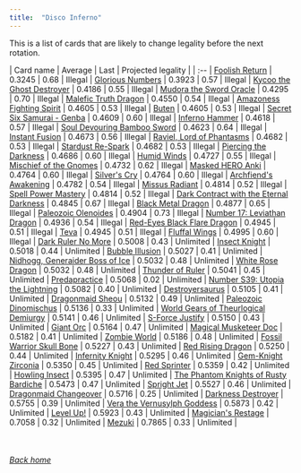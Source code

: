 ```yaml
---
title:  "Disco Inferno"
---
```


This is a list of cards that are likely to change legality before the next rotation.

| Card name | Average | Last | Projected legality |
| :-- |
[Foolish Return](https://db.ygoprodeck.com/card/?search=Foolish%20Return) | 0.3245 | 0.68 | Illegal |
[Glorious Numbers](https://db.ygoprodeck.com/card/?search=Glorious%20Numbers) | 0.3923 | 0.57 | Illegal |
[Kycoo the Ghost Destroyer](https://db.ygoprodeck.com/card/?search=Kycoo%20the%20Ghost%20Destroyer) | 0.4186 | 0.55 | Illegal |
[Mudora the Sword Oracle](https://db.ygoprodeck.com/card/?search=Mudora%20the%20Sword%20Oracle) | 0.4295 | 0.70 | Illegal |
[Malefic Truth Dragon](https://db.ygoprodeck.com/card/?search=Malefic%20Truth%20Dragon) | 0.4550 | 0.54 | Illegal |
[Amazoness Fighting Spirit](https://db.ygoprodeck.com/card/?search=Amazoness%20Fighting%20Spirit) | 0.4605 | 0.53 | Illegal |
[Buten](https://db.ygoprodeck.com/card/?search=Buten) | 0.4605 | 0.53 | Illegal |
[Secret Six Samurai - Genba](https://db.ygoprodeck.com/card/?search=Secret%20Six%20Samurai%20-%20Genba) | 0.4609 | 0.60 | Illegal |
[Inferno Hammer](https://db.ygoprodeck.com/card/?search=Inferno%20Hammer) | 0.4618 | 0.57 | Illegal |
[Soul Devouring Bamboo Sword](https://db.ygoprodeck.com/card/?search=Soul%20Devouring%20Bamboo%20Sword) | 0.4623 | 0.64 | Illegal |
[Instant Fusion](https://db.ygoprodeck.com/card/?search=Instant%20Fusion) | 0.4673 | 0.56 | Illegal |
[Raviel, Lord of Phantasms](https://db.ygoprodeck.com/card/?search=Raviel,%20Lord%20of%20Phantasms) | 0.4682 | 0.53 | Illegal |
[Stardust Re-Spark](https://db.ygoprodeck.com/card/?search=Stardust%20Re-Spark) | 0.4682 | 0.53 | Illegal |
[Piercing the Darkness](https://db.ygoprodeck.com/card/?search=Piercing%20the%20Darkness) | 0.4686 | 0.60 | Illegal |
[Humid Winds](https://db.ygoprodeck.com/card/?search=Humid%20Winds) | 0.4727 | 0.55 | Illegal |
[Mischief of the Gnomes](https://db.ygoprodeck.com/card/?search=Mischief%20of%20the%20Gnomes) | 0.4732 | 0.62 | Illegal |
[Masked HERO Anki](https://db.ygoprodeck.com/card/?search=Masked%20HERO%20Anki) | 0.4764 | 0.60 | Illegal |
[Silver's Cry](https://db.ygoprodeck.com/card/?search=Silver's%20Cry) | 0.4764 | 0.60 | Illegal |
[Archfiend's Awakening](https://db.ygoprodeck.com/card/?search=Archfiend's%20Awakening) | 0.4782 | 0.54 | Illegal |
[Missus Radiant](https://db.ygoprodeck.com/card/?search=Missus%20Radiant) | 0.4814 | 0.52 | Illegal |
[Spell Power Mastery](https://db.ygoprodeck.com/card/?search=Spell%20Power%20Mastery) | 0.4814 | 0.52 | Illegal |
[Dark Contract with the Eternal Darkness](https://db.ygoprodeck.com/card/?search=Dark%20Contract%20with%20the%20Eternal%20Darkness) | 0.4845 | 0.67 | Illegal |
[Black Metal Dragon](https://db.ygoprodeck.com/card/?search=Black%20Metal%20Dragon) | 0.4877 | 0.65 | Illegal |
[Paleozoic Olenoides](https://db.ygoprodeck.com/card/?search=Paleozoic%20Olenoides) | 0.4904 | 0.73 | Illegal |
[Number 17: Leviathan Dragon](https://db.ygoprodeck.com/card/?search=Number%2017:%20Leviathan%20Dragon) | 0.4936 | 0.54 | Illegal |
[Red-Eyes Black Flare Dragon](https://db.ygoprodeck.com/card/?search=Red-Eyes%20Black%20Flare%20Dragon) | 0.4945 | 0.51 | Illegal |
[Teva](https://db.ygoprodeck.com/card/?search=Teva) | 0.4945 | 0.51 | Illegal |
[Fluffal Wings](https://db.ygoprodeck.com/card/?search=Fluffal%20Wings) | 0.4995 | 0.60 | Illegal |
[Dark Ruler No More](https://db.ygoprodeck.com/card/?search=Dark%20Ruler%20No%20More) | 0.5008 | 0.43 | Unlimited |
[Insect Knight](https://db.ygoprodeck.com/card/?search=Insect%20Knight) | 0.5018 | 0.44 | Unlimited |
[Bubble Illusion](https://db.ygoprodeck.com/card/?search=Bubble%20Illusion) | 0.5027 | 0.41 | Unlimited |
[Nidhogg, Generaider Boss of Ice](https://db.ygoprodeck.com/card/?search=Nidhogg,%20Generaider%20Boss%20of%20Ice) | 0.5032 | 0.48 | Unlimited |
[White Rose Dragon](https://db.ygoprodeck.com/card/?search=White%20Rose%20Dragon) | 0.5032 | 0.48 | Unlimited |
[Thunder of Ruler](https://db.ygoprodeck.com/card/?search=Thunder%20of%20Ruler) | 0.5041 | 0.45 | Unlimited |
[Predapractice](https://db.ygoprodeck.com/card/?search=Predapractice) | 0.5068 | 0.02 | Unlimited |
[Number S39: Utopia the Lightning](https://db.ygoprodeck.com/card/?search=Number%20S39:%20Utopia%20the%20Lightning) | 0.5082 | 0.40 | Unlimited |
[Destroyersaurus](https://db.ygoprodeck.com/card/?search=Destroyersaurus) | 0.5105 | 0.41 | Unlimited |
[Dragonmaid Sheou](https://db.ygoprodeck.com/card/?search=Dragonmaid%20Sheou) | 0.5132 | 0.49 | Unlimited |
[Paleozoic Dinomischus](https://db.ygoprodeck.com/card/?search=Paleozoic%20Dinomischus) | 0.5136 | 0.33 | Unlimited |
[World Gears of Theurlogical Demiurgy](https://db.ygoprodeck.com/card/?search=World%20Gears%20of%20Theurlogical%20Demiurgy) | 0.5141 | 0.46 | Unlimited |
[S-Force Justify](https://db.ygoprodeck.com/card/?search=S-Force%20Justify) | 0.5150 | 0.43 | Unlimited |
[Giant Orc](https://db.ygoprodeck.com/card/?search=Giant%20Orc) | 0.5164 | 0.47 | Unlimited |
[Magical Musketeer Doc](https://db.ygoprodeck.com/card/?search=Magical%20Musketeer%20Doc) | 0.5182 | 0.41 | Unlimited |
[Zombie World](https://db.ygoprodeck.com/card/?search=Zombie%20World) | 0.5186 | 0.48 | Unlimited |
[Fossil Warrior Skull Bone](https://db.ygoprodeck.com/card/?search=Fossil%20Warrior%20Skull%20Bone) | 0.5227 | 0.43 | Unlimited |
[Red Rising Dragon](https://db.ygoprodeck.com/card/?search=Red%20Rising%20Dragon) | 0.5250 | 0.44 | Unlimited |
[Infernity Knight](https://db.ygoprodeck.com/card/?search=Infernity%20Knight) | 0.5295 | 0.46 | Unlimited |
[Gem-Knight Zirconia](https://db.ygoprodeck.com/card/?search=Gem-Knight%20Zirconia) | 0.5350 | 0.45 | Unlimited |
[Red Sprinter](https://db.ygoprodeck.com/card/?search=Red%20Sprinter) | 0.5359 | 0.42 | Unlimited |
[Howling Insect](https://db.ygoprodeck.com/card/?search=Howling%20Insect) | 0.5395 | 0.47 | Unlimited |
[The Phantom Knights of Rusty Bardiche](https://db.ygoprodeck.com/card/?search=The%20Phantom%20Knights%20of%20Rusty%20Bardiche) | 0.5473 | 0.47 | Unlimited |
[Spright Jet](https://db.ygoprodeck.com/card/?search=Spright%20Jet) | 0.5527 | 0.46 | Unlimited |
[Dragonmaid Changeover](https://db.ygoprodeck.com/card/?search=Dragonmaid%20Changeover) | 0.5716 | 0.25 | Unlimited |
[Darkness Destroyer](https://db.ygoprodeck.com/card/?search=Darkness%20Destroyer) | 0.5755 | 0.39 | Unlimited |
[Vera the Vernusylph Goddess](https://db.ygoprodeck.com/card/?search=Vera%20the%20Vernusylph%20Goddess) | 0.5873 | 0.42 | Unlimited |
[Level Up!](https://db.ygoprodeck.com/card/?search=Level%20Up!) | 0.5923 | 0.43 | Unlimited |
[Magician's Restage](https://db.ygoprodeck.com/card/?search=Magician's%20Restage) | 0.7058 | 0.32 | Unlimited |
[Mezuki](https://db.ygoprodeck.com/card/?search=Mezuki) | 0.7865 | 0.33 | Unlimited |

<br>

###### [Back home](index)